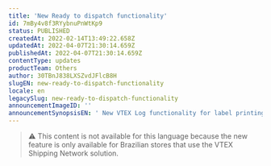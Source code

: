 ```yaml
---
title: 'New Ready to dispatch functionality'
id: 7mBy4v8f3RYybnuPnWtKp9
status: PUBLISHED
createdAt: 2022-02-14T13:49:22.658Z
updatedAt: 2022-04-07T21:30:14.659Z
publishedAt: 2022-04-07T21:30:14.659Z
contentType: updates
productTeam: Others
author: 30TBnJ838LXSZvdJFlcB8H
slugEN: new-ready-to-dispatch-functionality
locale: en
legacySlug: new-ready-to-dispatch-functionality
announcementImageID: ''
announcementSynopsisEN: ' New VTEX Log functionality for label printing and carrier notification.'
---
```


> ⚠️ This content is not available for this language because the new feature is only available for Brazilian stores that use the VTEX Shipping Network solution. 
